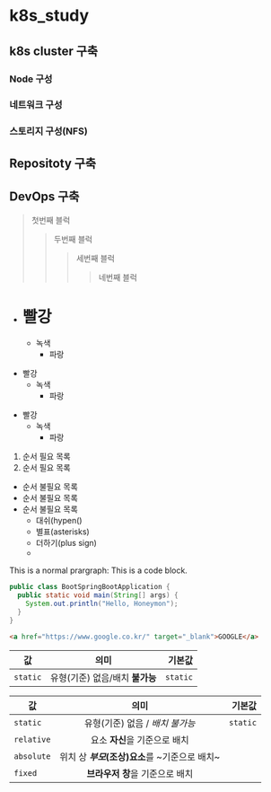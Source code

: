 # k8s_study
## k8s cluster 구축
### Node 구성
### 네트워크 구성
### 스토리지 구성(NFS)
## Repositoty 구축
## DevOps 구축
>첫번째 블럭
>>두번째 블럭
>>>세번째 블럭
>>>>네번째 블럭
* # 빨강
  * 녹색
    * 파랑
+ 빨강
  + 녹색
    + 파랑
- 빨강
  - 녹색
    - 파랑 

1. 순서 필요 목록
2. 순서 필요 목록
  -  순서 불필요 목록
  -  순서 불필요 목록
- 순서 불필요 목록
  - 대쉬(hypen()
  * 별표(asterisks)
  + 더하기(plus sign)
  +   
This is a normal prargraph:
 This is a code block.
```java
public class BootSpringBootApplication {
  public static void main(String[] args) {
    System.out.println("Hello, Honeymon");
  }
}
```

```html
<a href="https://www.google.co.kr/" target="_blank">GOOGLE</a>

```

|값|의미|기본값|
|---|:---:|---:|
|`static`|유형(기준) 없음/배치 **불가능**|`static`|

값 | 의미 | 기본값
---|:---:|---:
`static` | 유형(기준) 없음 / *배치 불가능* | `static`
`relative` | 요소 **자신**을 기준으로 배치 |
`absolute` | 위치 상 **_부모_(조상)요소**를 ~기준으로 배치~ |
`fixed` | **브라우저 창**을 기준으로 배치 |
